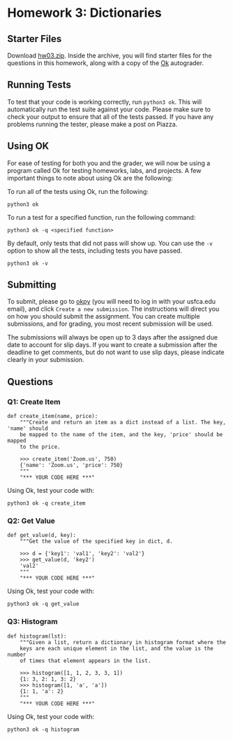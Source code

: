 # Homework 3: Dictionaries

## Starter Files
Download [hw03.zip](https://github.com/david-yan/CS110_starter_code/blob/master/hw03.zip?raw=true). Inside the archive,
you will find starter files for the questions in this homework, along with a copy of the [Ok](https://cs61a.org/lab/lab01/ok)
autograder.

## Running Tests
To test that your code is working correctly, run `python3 ok`. This will automatically run the test suite against your code.
Please make sure to check your output to ensure that all of the tests passed. If you have any problems running the tester,
please make a post on Piazza.

## Using OK
For ease of testing for both you and the grader, we will now be using a program called Ok for testing homeworks, labs, and
projects. A few important things to note about using Ok are the following:

To run all of the tests using Ok, run the following:
```
python3 ok
```

To run a test for a specified function, run the following command:
```
python3 ok -q <specified function>
```

By default, only tests that did not pass will show up. You can use the `-v` option to show all the tests, including tests
you have passed.
```
python3 ok -v
```

## Submitting
To submit, please go to [okpy](https://okpy.org/usf/cs110/sp20/hw03/) (you will need to log in with your usfca.edu email),
and click `Create a new submission`. The instructions will direct you on how you should submit the assignment. You can create
multiple submissions, and for grading, you most recent submission will be used.

The submissions will always be open up to 3 days after the assigned due date to account for slip days. If you want to create
a submission after the deadline to get comments, but do not want to use slip days, please indicate clearly in your submission.

## Questions

### Q1: Create Item
```
def create_item(name, price):
    """Create and return an item as a dict instead of a list. The key, 'name' should
    be mapped to the name of the item, and the key, 'price' should be mapped
    to the price.

    >>> create_item('Zoom.us', 750)
    {'name': 'Zoom.us', 'price': 750}
    """
    "*** YOUR CODE HERE ***"
```
Using Ok, test your code with:
```
python3 ok -q create_item
```

### Q2: Get Value
```
def get_value(d, key):
    """Get the value of the specified key in dict, d.

    >>> d = {'key1': 'val1', 'key2': 'val2'}
    >>> get_value(d, 'key2')
    'val2'
    """
    "*** YOUR CODE HERE ***"
```
Using Ok, test your code with:
```
python3 ok -q get_value
```

### Q3: Histogram
```
def histogram(lst):
    """Given a list, return a dictionary in histogram format where the
    keys are each unique element in the list, and the value is the number
    of times that element appears in the list.

    >>> histogram([1, 1, 2, 3, 3, 1])
    {1: 3, 2: 1, 3: 2}
    >>> histogram([1, 'a', 'a'])
    {1: 1, 'a': 2}
    """
    "*** YOUR CODE HERE ***"
```
Using Ok, test your code with:
```
python3 ok -q histogram
```
